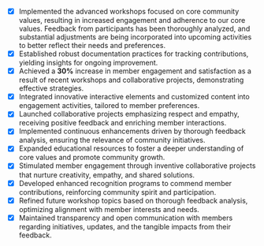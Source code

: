- [x] Implemented the advanced workshops focused on core community values, resulting in increased engagement and adherence to our core values. Feedback from participants has been thoroughly analyzed, and substantial adjustments are being incorporated into upcoming activities to better reflect their needs and preferences.
- [x] Established robust documentation practices for tracking contributions, yielding insights for ongoing improvement.
- [x] Achieved a **30%** increase in member engagement and satisfaction as a result of recent workshops and collaborative projects, demonstrating effective strategies.
- [x] Integrated innovative interactive elements and customized content into engagement activities, tailored to member preferences.
- [x] Launched collaborative projects emphasizing respect and empathy, receiving positive feedback and enriching member interactions.
- [x] Implemented continuous enhancements driven by thorough feedback analysis, ensuring the relevance of community initiatives.
- [x] Expanded educational resources to foster a deeper understanding of core values and promote community growth.
- [x] Stimulated member engagement through inventive collaborative projects that nurture creativity, empathy, and shared solutions.
- [x] Developed enhanced recognition programs to commend member contributions, reinforcing community spirit and participation.
- [x] Refined future workshop topics based on thorough feedback analysis, optimizing alignment with member interests and needs.
- [x] Maintained transparency and open communication with members regarding initiatives, updates, and the tangible impacts from their feedback.